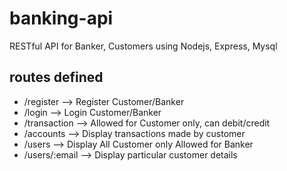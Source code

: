 # banking-api
RESTful API for Banker, Customers using Nodejs, Express, Mysql

## routes defined
* /register    --> Register Customer/Banker
* /login       --> Login Customer/Banker
* /transaction --> Allowed for Customer only, can debit/credit
* /accounts    --> Display transactions made by customer
* /users       --> Display All Customer only Allowed for Banker
* /users/:email --> Display particular customer details
  
